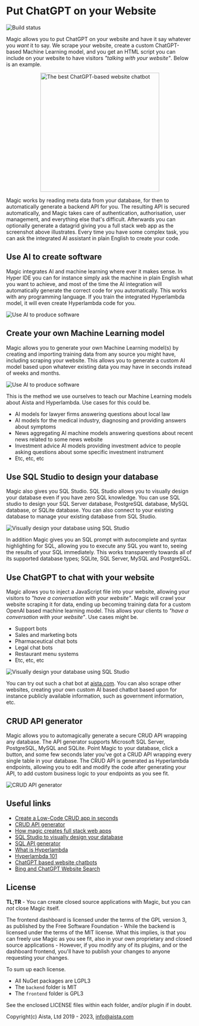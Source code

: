 
# Put ChatGPT on your Website

![Build status](https://github.com/polterguy/magic/actions/workflows/codeql-analysis.yml/badge.svg)

Magic allows you to put ChatGPT on your website and have it say whatever you _want_ it to say. We scrape your website, create a custom ChatGPT-based Machine Learning model, and you get an HTML script you can include on your website to have visitors _"talking with your website"_. Below is an example.

<img src="https://raw.githubusercontent.com/polterguy/polterguy.github.io/master/images/best-chatgpt-website-chatbot-alien-zorg.webp" alt="The best ChatGPT-based website chatbot" style="width: 320px;display: block; margin-left: auto; margin-right: auto;">

Magic works by reading meta data from your database, for then to automatically generate a
backend API for you. The resulting API is secured automatically, and Magic takes care
of authentication, authorisation, user management, and everything else that's difficult. Afterwards you can
optionally generate a datagrid giving you a full stack web app as the screenshot above illustrates.
Every time you have some complex task, you can ask the integrated AI assistant in plain English
to create your code.

## Use AI to create software

Magic integrates AI and machine learning where ever it makes sense. In Hyper IDE you can for instance
simply ask the machine in plain English what you want to achieve, and most of the time the AI integration
will automatically generate the correct code for you automatically. This works with any programming
language. If you train the integrated Hyperlambda model, it will even create Hyperlambda code for you.

![Use AI to produce software](https://raw.githubusercontent.com/polterguy/polterguy.github.io/master/images/ai-hyper-ide.jpeg)

## Create your own Machine Learning model

Magic allows you to generate your own Machine Learning model(s) by creating and importing
training data from any source you might have, including scraping your website. This allows you to generate
a custom AI model based upon whatever existing data you may have in seconds instead of weeks and months.

![Use AI to produce software](https://raw.githubusercontent.com/polterguy/polterguy.github.io/master/images/crawl-website-for-chatgpt-training-data.jpg)

This is the method we use ourselves to teach our Machine Learning models about Aista and Hyperlambda. Use cases
for this could be.

* AI models for lawyer firms answering questions about local law
* AI models for the medical industry, diagnosing and providing answers about symptoms
* News aggregating AI machine models answering questions about recent news related to some news website
* Investment advice AI models providing investment advice to people asking questions about some specific investment instrument
* Etc, etc, etc

## Use SQL Studio to design your database

Magic also gives you SQL Studio. SQL Studio allows you to visually design your database even if you have zero
SQL knowledge. You can use SQL studio to design your SQL Server database, PostgreSQL database, MySQL database,
or SQLite database. You can also connect to your existing database to manage your existing database from SQL Studio.

![Visually design your database using SQL Studio](https://raw.githubusercontent.com/polterguy/polterguy.github.io/master/images/sql-studio-new.jpeg)

In addition Magic gives you an SQL prompt with autocomplete and syntax highlighting for SQL, allowing you
to execute any SQL you want to, seeing the results of your SQL immediately. This works transparently
towards all of its supported database types; SQLite, SQL Server, MySQL and PostgreSQL.

## Use ChatGPT to chat with your website

Magic allows you to inject a JavaScript file into your website, allowing your visitors
to _"have a conversation with your website"_. Magic will crawl your website scraping it for data,
ending up becoming training data for a custom OpenAI based machine learning model.
This allows your clients to _"have a conversation with your website"_. Use cases might be.

* Support bots
* Sales and marketing bots
* Pharmaceutical chat bots
* Legal chat bots
* Restaurant menu systems
* Etc, etc, etc

![Visually design your database using SQL Studio](https://raw.githubusercontent.com/polterguy/polterguy.github.io/master/images/where-the-machine-creates-the-code.jpg)

You can try out such a chat bot at [aista.com](https://aista.com). You can
also scrape other websites, creating your own custom AI based chatbot based upon for instance
publicly available information, such as government information, etc.

## CRUD API generator

Magic allows you to automagically generate a secure CRUD API wrapping any database. The API generator
supports Microsoft SQL Server, PostgreSQL, MySQL and SQLite. Point Magic to your database, click a button,
and some few seconds later you've got a CRUD API wrapping every single table in your database. The
CRUD API is generated as Hyperlambda endpoints, allowing you to edit and modify the code after generating
your API, to add custom business logic to your endpoints as you see fit.

![CRUD API generator](https://raw.githubusercontent.com/polterguy/polterguy.github.io/master/images/crud-generator-new.jpeg)


## Useful links

* [Create a Low-Code CRUD app in seconds](https://aista.com)
* [CRUD API generator](https://aista.com/crud-api-generator/)
* [How magic creates full stack web apps](https://aista.com/crud-datagrid/)
* [SQL Studio to visually design your database](https://aista.com/sql-studio/)
* [SQL API generator](https://aista.com/sql-api-generator/)
* [What is Hyperlambda](https://aista.com/hyperlambda/)
* [Hyperlambda 101](https://aista.com/hyperlambda-101/)
* [ChatGPT based website chatbots](https://aista.com/chatgpt-website-chatbot/)
* [Bing and ChatGPT Website Search](https://aista.com/chatgpt-bing-website-search/)

## License

**TL;TR** - You can create closed source applications with Magic, but you can _not_ close Magic itself.

The frontend dashboard is licensed under the terms of the GPL version 3, as published by the Free Software Foundation -
While the backend is licensed under the terms of the MIT license. What this implies, is that you can freely use Magic
as you see fit, also in your own proprietary and closed source applications - However, if you modify any of its plugins,
and or the dashboard frontend, you'll have to publish your changes to anyone requesting your changes.

To sum up each license.

* All NuGet packages are LGPL3
* The `backend` folder is MIT
* The `frontend` folder is GPL3

See the enclosed LICENSE files within each folder, and/or plugin if in doubt.

Copyright(c) Aista, Ltd 2019 - 2023, info@aista.com
